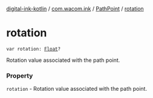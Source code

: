 [digital-ink-kotlin](../../index.md) / [com.wacom.ink](../index.md) / [PathPoint](index.md) / [rotation](./rotation.md)

# rotation

`var rotation: `[`Float`](https://kotlinlang.org/api/latest/jvm/stdlib/kotlin/-float/index.html)`?`

Rotation value associated with the path point.

### Property

`rotation` - Rotation value associated with the path point.